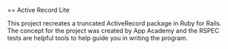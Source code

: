== Active Record Lite

This project recreates a truncated ActiveRecord package in Ruby for Rails. The concept for the project was created by App Academy and the RSPEC tests are helpful tools to help guide you in writing the program.

